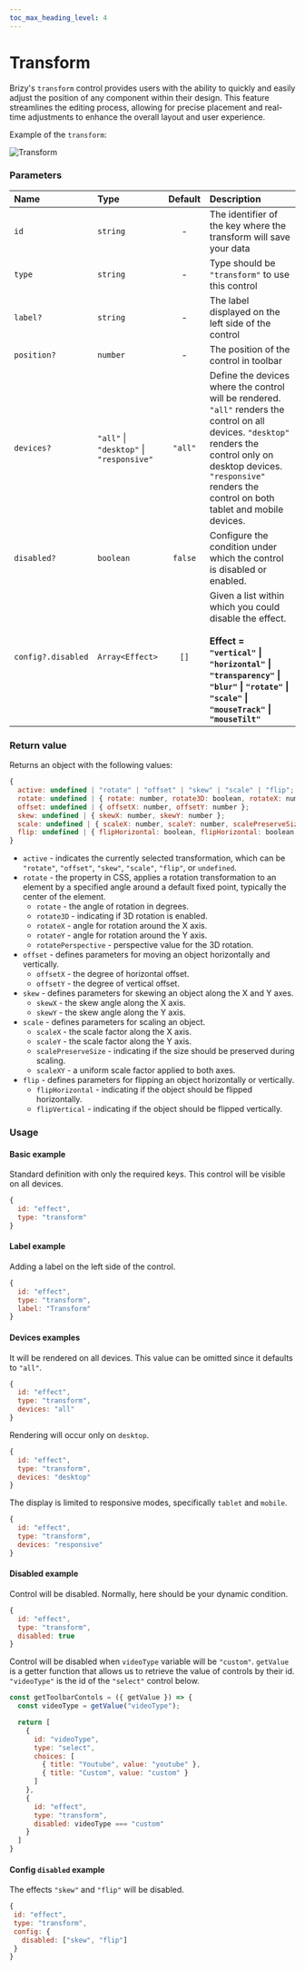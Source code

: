 ```yaml
---
toc_max_heading_level: 4
---
```


# Transform

Brizy's `transform` control provides users with the ability to quickly and easily adjust the position of any component within their design. This feature streamlines the editing process, allowing for precise placement and real-time adjustments to enhance the overall layout and user experience.

Example of the `transform`:

![Transform](/img/multivalue-controls/transform.png)

### Parameters

| Name               | Type          |    Default    | Description                                                                                               |
|:-------------------|:--------------|:-------------:|:----------------------------------------------------------------------------------------------------------|
| `id`               | `string`      |       -       | The identifier of the key where the transform will save your data                                         |
| `type`             | `string`      |       -       | Type should be `"transform"` to use this control                                                          |
| `label?`           | `string`      |       -       | The label displayed on the left side of the control                                                       |
| `position?`        | `number`      |       -       | The position of the control in toolbar                                                                    |
| `devices?`         | `"all"` \| `"desktop"` \| `"responsive"`  | `"all"` | Define the devices where the control will be rendered. `"all"` renders the control on all devices. `"desktop"` renders the control only on desktop devices. `"responsive"` renders the control on both tablet and mobile devices. |
| `disabled?`        | `boolean`     |    `false`    | Configure the condition under which the control is disabled or enabled.                                   |
| `config?.disabled` | `Array<Effect>` |     `[]`      | Given a list within which you could disable the effect. <br/> <br/> <b> Effect = `"vertical"` \| `"horizontal"` \| `"transparency"` \| `"blur"` \| `"rotate"` \| `"scale"` \| `"mouseTrack"` \| `"mouseTilt"` </b> |

### Return value

Returns an object with the following values:

```js
{
  active: undefined | "rotate" | "offset" | "skew" | "scale" | "flip";
  rotate: undefined | { rotate: number, rotate3D: boolean, rotateX: number, rotateY: number, rotatePerspective: number };
  offset: undefined | { offsetX: number, offsetY: number };
  skew: undefined | { skewX: number, skewY: number };
  scale: undefined | { scaleX: number, scaleY: number, scalePreserveSize: boolean, scaleXY: number };
  flip: undefined | { flipHorizontal: boolean, flipHorizontal: boolean };
}
```

- `active` - indicates the currently selected transformation, which can be `"rotate"`, `"offset"`, `"skew"`, `"scale"`, `"flip"`, or `undefined`. <br/>
- `rotate` - the property in CSS, applies a rotation transformation to an element by a specified angle around a default fixed point, typically the center of the element. <br/>
  - `rotate` - the angle of rotation in degrees. <br/>
  - `rotate3D` - indicating if 3D rotation is enabled. <br/>
  - `rotateX` - angle for rotation around the X axis. <br/>
  - `rotateY` - angle for rotation around the Y axis. <br/>
  - `rotatePerspective` - perspective value for the 3D rotation. <br/>
- `offset` - defines parameters for moving an object horizontally and vertically. <br/>
  - `offsetX` - the degree of horizontal offset. <br/>
  - `offsetY` - the degree of vertical offset. <br/>
- `skew` - defines parameters for skewing an object along the X and Y axes. <br/>
  - `skewX` - the skew angle along the X axis. <br/>
  - `skewY` - the skew angle along the Y axis. <br/>
- `scale` - defines parameters for scaling an object. <br/>
  - `scaleX` - the scale factor along the X axis. <br/>
  - `scaleY` - the scale factor along the Y axis. <br/>
  - `scalePreserveSize` - indicating if the size should be preserved during scaling. <br/>
  - `scaleXY` - a uniform scale factor applied to both axes. <br/>
- `flip` - defines parameters for flipping an object horizontally or vertically. <br/>
  - `flipHorizontal` - indicating if the object should be flipped horizontally. <br/>
  - `flipVertical` - indicating if the object should be flipped vertically. <br/>

### Usage

#### Basic example

Standard definition with only the required keys. This control will be visible on all devices.

```js
{
  id: "effect",
  type: "transform"
}
```

#### Label example

Adding a label on the left side of the control.

```js
{
  id: "effect",
  type: "transform",
  label: "Transform"
}
```

#### Devices examples

It will be rendered on all devices. This value can be omitted since it defaults to `"all"`.

```js
{
  id: "effect",
  type: "transform",
  devices: "all"
}
```

Rendering will occur only on `desktop`.

```js
{
  id: "effect",
  type: "transform",
  devices: "desktop"
}
```

The display is limited to responsive modes, specifically `tablet` and `mobile`.

```js
{
  id: "effect",
  type: "transform",
  devices: "responsive"
}
```

#### Disabled example

Control will be disabled. Normally, here should be your dynamic condition.

```js
{
  id: "effect",
  type: "transform",
  disabled: true
}
```

Control will be disabled when `videoType` variable will be `"custom"`.
`getValue` is a getter function that allows us to retrieve the value of controls by their id.
`"videoType"` is the id of the `"select"` control below.

```js
const getToolbarContols = ({ getValue }) => {
  const videoType = getValue("videoType");

  return [
    {
      id: "videoType",
      type: "select",
      choices: [
        { title: "Youtube", value: "youtube" },
        { title: "Custom", value: "custom" }
      ]
    },
    {
      id: "effect",
      type: "transform",
      disabled: videoType === "custom"
    }
  ]
}
```

#### Config `disabled` example

The effects `"skew"` and `"flip"` will be disabled.

```js
{
 id: "effect",
 type: "transform",
 config: {
   disabled: ["skew", "flip"]
 }
}
```
